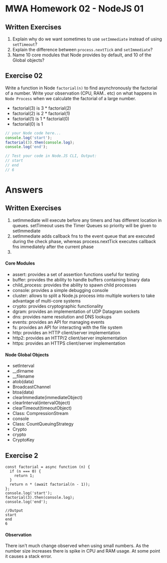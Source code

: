 # MWA Homework 02 - NodeJS 01
## Written Exercises
1. Explain why do we want sometimes to use `setImmediate` instead of using `setTimeout`? 
2. Explain the difference between `process.nextTick` and `setImmediate`?
3. Name 10 core modules that Node provides by default, and 10 of the Global objects?

## Exercise 02
Write a function in Node `factorial(n)` to find asynchronously the factorial of a number. Write your observation (CPU, RAM.. etc) on what happens in `Node Process` when we calculate the factorial of a large number.  
* factorial(3) is 3 * factorial(2)
* factorial(2) is 2 * factorial(1)
* factorial(1) is 1 * factorial(0)
* factorial(0) is 1

```javascript
// your Node code here...
console.log('start');
factorial(3).then(console.log); 
console.log('end');

// Test your code in Node.JS CLI, Output:
// start
// end
// 6
```


# Answers
## Written Exercises
1. setImmediate will execute before any timers and has different location in queues. setTimeout uses the Timer Queues so priority will be given to setImmediate
2. setImmediate adds callback fns to the event queue that are executed during the check phase, whereas process.nextTick executes callback fns immediately after the current phase
3. 
#### Core Modules
- assert:	provides a set of assertion functions useful for testing
- buffer:	provides the ability to handle buffers containing binary data
- child_process:	provides the ability to spawn child processes
- console:	provides a simple debugging console
- cluster:	allows to split a Node.js process into multiple workers to take advantage of multi-core systems
- crypto:	provides cryptographic functionality
- dgram:	provides an implementation of UDP Datagram sockets
- dns:	provides name resolution and DNS lookups
- events:	provides an API for managing events
- fs:	provides an API for interacting with the file system
- http:	provides an HTTP client/server implementation
- http2:	provides an HTTP/2 client/server implementation
- https:	provides an HTTPS client/server implementation

#### Node Global Objects
- setInterval
- __dirname
- __filename
- atob(data)
- BroadcastChannel
- btoa(data)
- clearImmediate(immediateObject)
- clearInterval(intervalObject)
- clearTimeout(timeoutObject)
- Class: CompressionStream
- console
- Class: CountQueuingStrategy
- Crypto
- crypto
- CryptoKey

  
## Exercise 2
```
const factorial = async function (n) {
  if (n === 0) {
    return 1;
  }
  return n * (await factorial(n - 1));
};
console.log('start');
factorial(3).then(console.log); 
console.log('end');

//Output
start
end
6  
```

#### Observation
There isn't much change observed when using small numbers. As the number size increases there is spike in CPU and RAM usage. At some point it causes a stack error.

